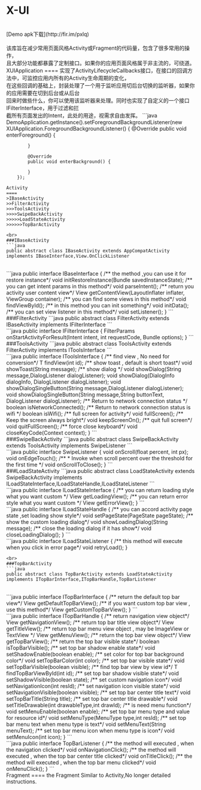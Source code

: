 X-UI
====
<br>
[Demo apk下载](http://fir.im/pxlq)
<br>
<br>
该库旨在减少常用页面风格Activity或Fragment的代码量，包含了很多常用的操作，<br>且大部分功能都暴露了定制接口。如果你的应用页面风格属于非主流的，可绕道。
XUIApplication
====
实现了ActivityLifecycleCallbacks接口，在接口的回调方法中，可监控应用内所有的Activity生命周期的变化，<br>
在这些回调的基础上，封装处理了一个用于监听应用切后台切换的监听器，如果你的应用需要在切到后台或从后台<br>
回来时做些什么，你可以使用该监听器来处理。同时也实现了自定义的一个接口IFilterInterface，用于过滤和拦<br>
截所有页面发出的Intent，此处的用途，视需求自由发挥。
```java
DemoApplication.getInstance().setForegroundBackgroundListener(new XUIApplication.ForegroundBackgroundListener() {
            @Override
            public void enterForeground() {
                
            }

            @Override
            public void enterBackground() {

            }
        });
```
Activity
====
>IBaseActivity
>>FilterActivity
>>>ToolsActivity
>>>>SwipeBackActivity
>>>>>LoadStateActivity
>>>>>>TopBarActivity

<br>
###IBaseActivity
```java
public abstract class IBaseActivity extends AppCompatActivity implements IBaseInterface,View.OnClickListener
```
<br>
```java
public interface IBaseInterface {
    /** the method ,you can use it for restore instance*/
    void initRestoreInstance(Bundle savedInstanceState);
    /** you can get intent params in this method*/
    void parseIntent();
    /** return you activity user content view*/
    View getContentView(LayoutInflater inflater, ViewGroup container);
    /** you can find some views in this method*/
    void findViewById();
    /** in this method you can init something*/
    void initData();
    /** you can set view listener in this method*/
    void setListener();
}
```
<br>
###FilterActivity
```java
public abstract class FilterActivity extends IBaseActivity implements IFilterInterface
```
<br>
```java
public interface IFilterInterface {
    FilterParams onStartActivityForResult(Intent intent, int requestCode, Bundle options);
}
```
<br>
###ToolsActivity
```java
public abstract class ToolsActivity extends FilterActivity implements IToolsInterface
```
<br>
```java
public interface IToolsInterface {
    /** find view , No need for conversion*/
    <T extends View> T findView(int id);
    /** show toast , default is short toast*/
    void showToast(String message);
    /** show dialog */
    void showDialog(String message,DialogListener dialogListener);
    void showDialog(DialogInfo dialogInfo, DialogListener dialogListener);
    void showDialogSingleButton(String message,DialogListener dialogListener);
    void showDialogSingleButton(String message,String buttonText, DialogListener dialogListener);
    /** Return to network connection status */
    boolean isNetworkConnected();
    /** Return to network connection status is wifi */
    boolean isWifi();
    /** full screen for activity*/
    void fullScreen();
    /** Keep the screen always bright*/
    void keepScreenOn();
    /** quit full screen*/
    void quitFullScreen();
    /** force close keyboard*/
    void closeKeyCode(Context context);
}
```
<br>
###SwipeBackActivity
```java
public abstract class SwipeBackActivity extends ToolsActivity implements SwipeListener
```
<br>
```java
public interface SwipeListener {
    void onScroll(float percent, int px);
    void onEdgeTouch();
    /**
     * Invoke when scroll percent over the threshold for the first time
     */
    void onScrollToClose();
}
```
<br>
###LoadStateActivity
```java
public abstract class LoadStateActivity extends SwipeBackActivity implements ILoadStateInterface,ILoadStateHandle,ILoadStateListener
```
<br>
```java
public interface ILoadStateInterface {
    /** you can return loading style what you want custom */
    View getLoadingView();
    /** you can return error style what you want custom */
    View getErrorView();
}
```
<br>
```java
public interface ILoadStateHandle {
    /** you can accord activity page state ,set loading show style*/
    void setPageState(PageState pageState);
    /** show the custom loading dialog*/
    void showLoadingDialog(String message);
    /** close the loading dialog if it has show*/
    void closeLoadingDialog();
}
```
<br>
```java
public interface ILoadStateListener {
    /** this method will execute when you click in error page*/
    void retryLoad();
}

```
<br>
###TopBarActivity
```java
public abstract class TopBarActivity extends LoadStateActivity implements ITopBarInterface,ITopBarHandle,TopBarListener
```
<br>
```java
public interface ITopBarInterface {
    /** return the default top bar view*/
    View getDefaultTopBarView();
    /** if you want custom top bar view , use this method*/
    View getCustomTopBarView();
}
```
<br>
```java
public interface ITopBarHandle {
    /** return navigation view object*/
    View getNavigationView();
    /** return top bar title view object*/
    View getTitleView();
    /** return top bar menu view object , may be ImageView or TextView */
    View getMenuView();
    /** return the top bar view object*/
    View getTopBarView();
    /** return the top bar visible state*/
    boolean isTopBarVisible();
    /** set top bar shadow enable state*/
    void setShadowEnable(boolean enable);
    /** set color for top bar background color*/
    void setTopBarColor(int color);
    /** set top bar visible state*/
    void setTopBarVisible(boolean visible);
    /** find top bar view by view id*/
    <T extends View> T findTopBarViewById(int id);
    /** set top bar shadow visible state*/
    void setShadowVisible(boolean state);
    /** set custom navigation icon*/
    void setNavigationIcon(int resId);
    /** set navigation icon visible state*/
    void setNavigationVisible(boolean visible);
    /** set top bar center title text*/
    void setTopBarTitle(String title);
    /** set top bar center title drawable*/
    void setTitleDrawable(int drawableType,int drawId);
    /** is need menu function*/
    void setMenuEnable(boolean enable);
    /** set top bar menu type and value for resource id*/
    void setMenuType(MenuType type,int resId);
    /** set top bar menu text when menu type is text*/
    void setMenuText(String menuText);
    /** set top bar menu icon when menu type is icon*/
    void setMenuIcon(int icon);
}
```
<br>
```java
public interface TopBarListener {
    /** the method will executed , when the navigation clicked*/
    void onNavigationClick();
    /** the method will executed , when the top bar center title clicked*/
    void onTitleClick();
    /** the method will executed , when the top bar menu clicked*/
    void onMenuClick();
}
```
<br>
Fragment
====
the Fragment Similar to Activity,No longer detailed instructions.
